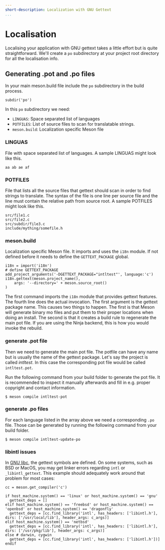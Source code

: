 ```yaml
---
short-description: Localization with GNU Gettext
...
```


# Localisation

Localising your application with GNU gettext takes a little effort but
is quite straightforward. We'll create a `po` subdirectory at your
project root directory for all the localisation info.

## Generating .pot and .po files

In your main meson.build file include the `po` subdirectory in the build process.

    subdir('po')

In this `po` subdirectory we need:
- `LINGUAS`: Space separated list of languages
- `POTFILES`: List of source files to scan for translatable strings.
- `meson.build`: Localization specific Meson file

### LINGUAS

File with space separated list of languages. A sample LINGUAS might look like this.

    aa ab ae af

### POTFILES

File that lists all the source files that gettext should scan in order
to find strings to translate. The syntax of the file is one line per
source file and the line must contain the relative path from source
root. A sample POTFILES might look like this.

    src/file1.c
    src/file2.c
    src/subdir/file3.c
    include/mything/somefile.h

### meson.build

Localization specific Meson file. It imports and uses the `i18n`
module. If not defined before it needs to define the `GETTEXT_PACKAGE`
global.

```meson
i18n = import('i18n')
# define GETTEXT_PACKAGE
add_project_arguments('-DGETTEXT_PACKAGE="intltest"', language:'c')
i18n.gettext(meson.project_name(),
    args: '--directory=' + meson.source_root()
)
```

The first command imports the `i18n` module that provides gettext
features. The fourth line does the actual invocation. The first
argument is the gettext package name. This causes two things to
happen. The first is that Meson will generate binary mo files and put
them to their proper locations when doing an install. The second is
that it creates a build rule to regenerate the main pot file. If you
are using the Ninja backend, this is how you would invoke the rebuild.

### generate .pot file

Then we need to generate the main pot file. The potfile can have any
name but is usually the name of the gettext package. Let's say the
project is called *intltest*. In this case the corresponding pot file
would be called `intltest.pot`.

Run the following command from your build folder to generate the pot
file. It is recommended to inspect it manually afterwards and fill in
e.g. proper copyright and contact information.

```console
$ meson compile intltest-pot
```

### generate .po files

For each language listed in the array above we need a corresponding
`.po` file. Those can be generated by running the following command
from your build folder.

```console
$ meson compile intltest-update-po
```

### libintl issues

In [GNU libc][gnu_libc_gettext], the gettext symbols are defined. On
some systems, such as BSD or MacOS, you may get linker errors regarding
`intl` or `_libintl_gettext`. This example should adequately work
around that problem for most cases:

```meson
cc = meson.get_compiler('c')

if host_machine.system() == 'linux' or host_machine.system() == 'gnu'
  gettext_deps = []
elif host_machine.system() == 'freebsd' or host_machine.system() == 'openbsd' or host_machine.system() == 'dragonfly'
  gettext_deps = [cc.find_library('intl', has_headers: ['libintl.h'], dirs: ['/usr/local/lib'], header_args: c_args)]
elif host_machine.system() == 'netbsd'
  gettext_deps = [cc.find_library('intl', has_headers: ['libintl.h'], dirs: ['/usr/pkg/lib'], header_args: c_args)]
else # darwin, cygwin
  gettext_deps = [cc.find_library('intl', has_headers: ['libintl.h'])]
endif
```

[gnu_libc_gettext]: https://www.gnu.org/software/libc/manual/html_node/Message-catalogs-with-gettext.html
